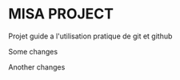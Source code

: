 # MISA PROJECT

Projet guide a l'utilisation pratique de git et github

Some changes

Another changes
